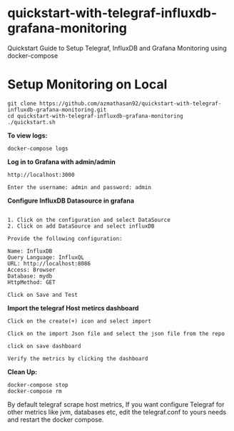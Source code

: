 # quickstart-with-telegraf-influxdb-grafana-monitoring
Quickstart Guide to Setup Telegraf, InfluxDB and Grafana Monitoring using docker-compose

# Setup Monitoring on Local

```
git clone https://github.com/azmathasan92/quickstart-with-telegraf-influxdb-grafana-monitoring.git
cd quickstart-with-telegraf-influxdb-grafana-monitoring
./quickstart.sh

```

**To view logs:**

```
docker-compose logs
```

**Log in to Grafana with admin/admin**

```
http://localhost:3000

Enter the username: admin and password: admin
```

**Configure InfluxDB Datasource in grafana**

```

1. Click on the configuration and select DataSource
2. Click on add DataSource and select influxDB

Provide the following configuration:

Name: InfluxDB
Query Language: InfluxQL
URL: http://localhost:8086
Access: Browser
Database: mydb
HttpMethod: GET

Click on Save and Test

``` 

**Import the telegraf Host metircs dashboard**

```
Click on the create(+) icon and select import 

Click on the import Json file and select the json file from the repo

click on save dashboard

Verify the metrics by clicking the dashboard
```

**Clean Up:**

```
docker-compose stop
docker-compose rm
```

By default telegraf scrape host metrics, If you want configure Telegraf for other metrics like jvm, databases etc, edit the telegraf.conf to yours needs and restart the docker compose.
